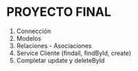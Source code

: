 # PROYECTO FINAL
1. Connección
2. Modelos
3. Relaciones - Asociaciones
4. Service Cliente (findall, findById, create)
5. Completar update y deleteById